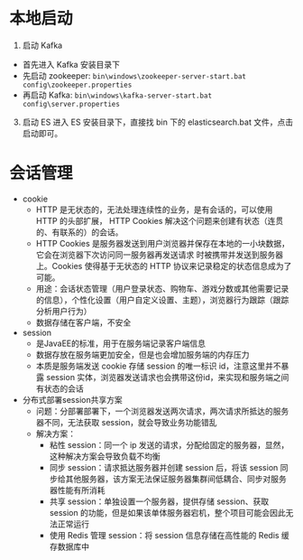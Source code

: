 # 本地启动
1. 启动 Kafka
- 首先进入 Kafka 安装目录下
- 先启动 zookeeper: `bin\windows\zookeeper-server-start.bat config\zookeeper.properties`
- 再启动 Kafka: `bin\windows\kafka-server-start.bat config\server.properties`
3. 启动 ES
进入 ES 安装目录下，直接找 bin 下的 elasticsearch.bat 文件，点击启动即可。

# 会话管理
- cookie 
  - HTTP 是无状态的，无法处理连续性的业务，是有会话的，可以使用 HTTP 的头部扩展，
HTTP Cookies 解决这个问题来创建有状态（连贯的、有联系的）的会话。
  - HTTP Cookies 是服务器发送到用户浏览器并保存在本地的一小块数据，它会在浏览器下次访问同一服务器再发送请求
时被携带并发送到服务器上。Cookies 使得基于无状态的 HTTP 协议来记录稳定的状态信息成为了可能。 
  - 用途：会话状态管理（用户登录状态、购物车、游戏分数或其他需要记录的信息），个性化设置（用户自定义设置、主题），浏览器行为跟踪（跟踪分析用户行为） 
  - 数据存储在客户端，不安全
- session
  - 是JavaEE的标准，用于在服务端记录客户端信息
  - 数据存放在服务端更加安全，但是也会增加服务端的内存压力
  - 本质是服务端发送 cookie 存储 session 的唯一标识 id，注意这里并不暴露 session 实体，浏览器发送请求也会携带这份id，来实现和服务端之间有状态的会话
- 分布式部署session共享方案
  - 问题：分部署部署下，一个浏览器发送两次请求，两次请求所抵达的服务器不同，无法获取 session，就会导致业务功能错乱
  - 解决方案：
    - 粘性 session：同一个 ip 发送的请求，分配给固定的服务器，显然，这种解决方案会导致负载不均衡
    - 同步 session：请求抵达服务器并创建 session 后，将该 session 同步给其他服务器，该方案无法保证服务器集群间低耦合、同步对服务器性能有所消耗
    - 共享 session：单独设置一个服务器，提供存储 session、获取 session 的功能，但是如果该单体服务器宕机，整个项目可能会因此无法正常运行
    - 使用 Redis 管理 session：将 session 信息存储在高性能的 Redis 缓存数据库中